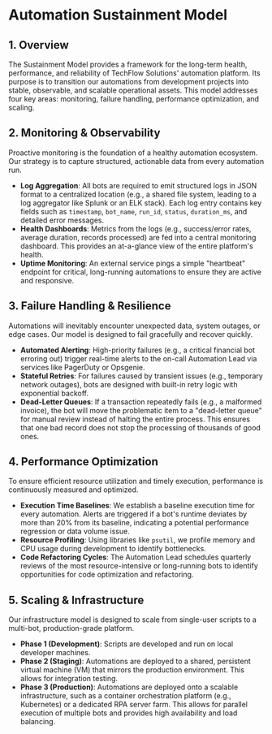 # Automation Sustainment Model

## 1. Overview

The Sustainment Model provides a framework for the long-term health, performance, and reliability of TechFlow Solutions' automation platform. Its purpose is to transition our automations from development projects into stable, observable, and scalable operational assets. This model addresses four key areas: monitoring, failure handling, performance optimization, and scaling.

## 2. Monitoring & Observability

Proactive monitoring is the foundation of a healthy automation ecosystem. Our strategy is to capture structured, actionable data from every automation run.

* **Log Aggregation**: All bots are required to emit structured logs in JSON format to a centralized location (e.g., a shared file system, leading to a log aggregator like Splunk or an ELK stack). Each log entry contains key fields such as `timestamp`, `bot_name`, `run_id`, `status`, `duration_ms`, and detailed error messages.
* **Health Dashboards**: Metrics from the logs (e.g., success/error rates, average duration, records processed) are fed into a central monitoring dashboard. This provides an at-a-glance view of the entire platform's health.
* **Uptime Monitoring**: An external service pings a simple "heartbeat" endpoint for critical, long-running automations to ensure they are active and responsive.

## 3. Failure Handling & Resilience

Automations will inevitably encounter unexpected data, system outages, or edge cases. Our model is designed to fail gracefully and recover quickly.

* **Automated Alerting**: High-priority failures (e.g., a critical financial bot erroring out) trigger real-time alerts to the on-call Automation Lead via services like PagerDuty or Opsgenie.
* **Stateful Retries**: For failures caused by transient issues (e.g., temporary network outages), bots are designed with built-in retry logic with exponential backoff.
* **Dead-Letter Queues**: If a transaction repeatedly fails (e.g., a malformed invoice), the bot will move the problematic item to a "dead-letter queue" for manual review instead of halting the entire process. This ensures that one bad record does not stop the processing of thousands of good ones.

## 4. Performance Optimization

To ensure efficient resource utilization and timely execution, performance is continuously measured and optimized.

* **Execution Time Baselines**: We establish a baseline execution time for every automation. Alerts are triggered if a bot's runtime deviates by more than 20% from its baseline, indicating a potential performance regression or data volume issue.
* **Resource Profiling**: Using libraries like `psutil`, we profile memory and CPU usage during development to identify bottlenecks.
* **Code Refactoring Cycles**: The Automation Lead schedules quarterly reviews of the most resource-intensive or long-running bots to identify opportunities for code optimization and refactoring.

## 5. Scaling & Infrastructure

Our infrastructure model is designed to scale from single-user scripts to a multi-bot, production-grade platform.

* **Phase 1 (Development)**: Scripts are developed and run on local developer machines.
* **Phase 2 (Staging)**: Automations are deployed to a shared, persistent virtual machine (VM) that mirrors the production environment. This allows for integration testing.
* **Phase 3 (Production)**: Automations are deployed onto a scalable infrastructure, such as a container orchestration platform (e.g., Kubernetes) or a dedicated RPA server farm. This allows for parallel execution of multiple bots and provides high availability and load balancing.